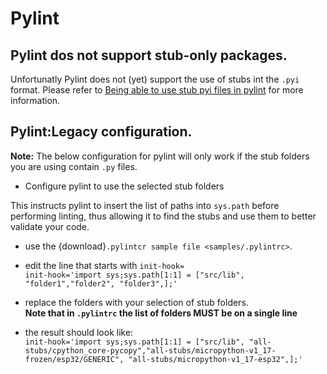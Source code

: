 # Pylint

## Pylint dos not support stub-only packages.
Unfortunatly Pylint does not (yet) support the use of stubs int the `.pyi` format.
Please refer to [Being able to use stub pyi files in pylint](https://github.com/PyCQA/pylint/issues/4987) for more information.

## Pylint:Legacy configuration.

**Note:** The below configuration for pylint will only work if the stub folders you are using contain `.py` files.

- Configure pylint to use the selected stub folders

This instructs pylint to insert the list of paths into `sys.path` before performing linting, thus allowing it to find the stubs and use them to better validate your code. 

- use the {download}`.pylintcr sample file <samples/.pylintrc>`.

- edit the line that starts with `init-hook=`  
        ```
        init-hook='import sys;sys.path[1:1] = ["src/lib", "folder1","folder2", "folder3",];'
        ```
- replace the folders with your selection of stub folders.  
**Note that in `.pylintrc` the list of folders MUST be on a single line**
- the result should look like:  
        ```
        init-hook='import sys;sys.path[1:1] = ["src/lib", "all-stubs/cpython_core-pycopy","all-stubs/micropython-v1_17-frozen/esp32/GENERIC", "all-stubs/micropython-v1_17-esp32",];'
        ```
